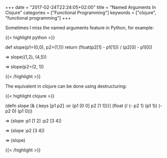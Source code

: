 +++
date = "2017-02-24T22:24:05+02:00"
title = "Named Arguments In Clojure"
categories = ["Functional Programming"]
keywords = ["clojure", "functional programming"]
+++

Sometimes I miss the named arguments feature in Python, for example:

{{< highlight python >}}

def slope(p1=(0,0), p2=(1,1))
  return (float(p2[1] - p1[1])) / (p2[0] - p1[0])
  
=> slope((1,2), (4,5))

=> slope(p2=(2, 1))

{{< /highlight >}}

The equivalent in clojure can be done using destructuring:

{{< highlight clojure >}}

(defn slope
  [& {:keys [p1 p2] :or {p1 [0 0] p2 [1 1]}}]
  (float (/ (- p2 1) (p1 1))
            (- p2 0) (p1 0)))
            
=> (slope :p1 [1 2] :p2 [3 4])

=> (slope :p2 [3 4])

=> (slope)

{{< /highlight >}}
